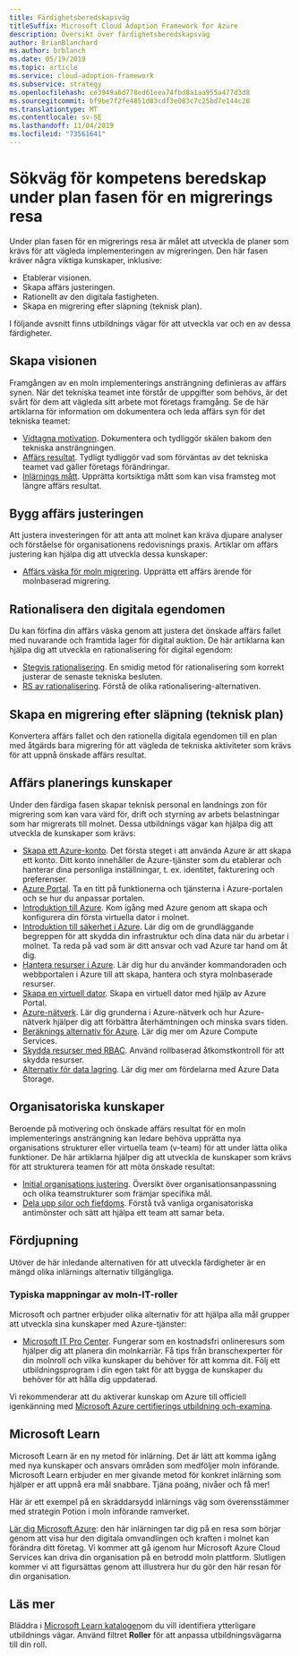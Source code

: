 ```yaml
---
title: Färdighetsberedskapsväg
titleSuffix: Microsoft Cloud Adoption Framework for Azure
description: Översikt över färdighetsberedskapsväg
author: BrianBlanchard
ms.author: brblanch
ms.date: 05/19/2019
ms.topic: article
ms.service: cloud-adoption-framework
ms.subservice: strategy
ms.openlocfilehash: ce3949a6d778ed61eea74fbd8a1aa955a477d3d8
ms.sourcegitcommit: bf9be7f2fe4851d83cdf3e083c7c25bd7e144c20
ms.translationtype: MT
ms.contentlocale: sv-SE
ms.lasthandoff: 11/04/2019
ms.locfileid: "73561641"
---
```

# <a name="skills-readiness-path-during-the-plan-phase-of-a-migration-journey"></a>Sökväg för kompetens beredskap under plan fasen för en migrerings resa

Under plan fasen för en migrerings resa är målet att utveckla de planer som krävs för att vägleda implementeringen av migreringen. Den här fasen kräver några viktiga kunskaper, inklusive:

- Etablerar visionen.
- Skapa affärs justeringen.
- Rationellt av den digitala fastigheten.
- Skapa en migrering efter släpning (teknisk plan).

I följande avsnitt finns utbildnings vägar för att utveckla var och en av dessa färdigheter.

## <a name="establish-the-vision"></a>Skapa visionen

Framgången av en moln implementerings ansträngning definieras av affärs synen. När det tekniska teamet inte förstår de uppgifter som behövs, är det svårt för dem att vägleda sitt arbete mot företags framgång. Se de här artiklarna för information om dokumentera och leda affärs syn för det tekniska teamet:

- [Vidtagna motivation](./motivations.md). Dokumentera och tydliggör skälen bakom den tekniska ansträngningen.
- [Affärs resultat](./business-outcomes/index.md). Tydligt tydliggör vad som förväntas av det tekniska teamet vad gäller företags förändringar.
- [Inlärnings mått](./learning-metrics.md). Upprätta kortsiktiga mått som kan visa framsteg mot längre affärs resultat.

## <a name="build-the-business-justification"></a>Bygg affärs justeringen

Att justera investeringen för att anta att molnet kan kräva djupare analyser och förståelse för organisationens redovisnings praxis. Artiklar om affärs justering kan hjälpa dig att utveckla dessa kunskaper:

- [Affärs väska för moln migrering](./cloud-migration-business-case.md). Upprätta ett affärs ärende för molnbaserad migrering.

## <a name="rationalize-the-digital-estate"></a>Rationalisera den digitala egendomen

Du kan förfina din affärs väska genom att justera det önskade affärs fallet med nuvarande och framtida lager för digital auktion. De här artiklarna kan hjälpa dig att utveckla en rationalisering för digital egendom:

- [Stegvis rationalisering](../digital-estate/rationalize.md). En smidig metod för rationalisering som korrekt justerar de senaste tekniska besluten.
- [RS av rationalisering](../digital-estate/5-rs-of-rationalization.md). Förstå de olika rationalisering-alternativen.

## <a name="create-a-migration-backlog-technical-plan"></a>Skapa en migrering efter släpning (teknisk plan)

Konvertera affärs fallet och den rationella digitala egendomen till en plan med åtgärds bara migrering för att vägleda de tekniska aktiviteter som krävs för att uppnå önskade affärs resultat.

## <a name="business-planning-skills"></a>Affärs planerings kunskaper

Under den färdiga fasen skapar teknisk personal en landnings zon för migrering som kan vara värd för, drift och styrning av arbets belastningar som har migrerats till molnet. Dessa utbildnings vägar kan hjälpa dig att utveckla de kunskaper som krävs:

- [Skapa ett Azure-konto](https://docs.microsoft.com/learn/modules/create-an-azure-account). Det första steget i att använda Azure är att skapa ett konto. Ditt konto innehåller de Azure-tjänster som du etablerar och hanterar dina personliga inställningar, t. ex. identitet, fakturering och preferenser.
- [Azure Portal](https://docs.microsoft.com/learn/modules/tour-azure-portal). Ta en titt på funktionerna och tjänsterna i Azure-portalen och se hur du anpassar portalen.
- [Introduktion till Azure](https://docs.microsoft.com/learn/modules/welcome-to-azure). Kom igång med Azure genom att skapa och konfigurera din första virtuella dator i molnet.
- [Introduktion till säkerhet i Azure](https://docs.microsoft.com/learn/modules/intro-to-security-in-azure). Lär dig om de grundläggande begreppen för att skydda din infrastruktur och dina data när du arbetar i molnet. Ta reda på vad som är ditt ansvar och vad Azure tar hand om åt dig.
- [Hantera resurser i Azure](https://docs.microsoft.com/learn/paths/manage-resources-in-azure). Lär dig hur du använder kommandoraden och webbportalen i Azure till att skapa, hantera och styra molnbaserade resurser.
- [Skapa en virtuell dator](https://docs.microsoft.com/learn/modules/create-windows-virtual-machine-in-azure). Skapa en virtuell dator med hjälp av Azure Portal.
- [Azure-nätverk](https://docs.microsoft.com/learn/modules/intro-to-azure-networking). Lär dig grunderna i Azure-nätverk och hur Azure-nätverk hjälper dig att förbättra återhämtningen och minska svars tiden.
- [Beräknings alternativ för Azure](https://docs.microsoft.com/learn/modules/intro-to-azure-compute). Lär dig mer om Azure Compute Services.
- [Skydda resurser med RBAC](https://docs.microsoft.com/learn/modules/secure-azure-resources-with-rbac). Använd rollbaserad åtkomstkontroll för att skydda resurser.
- [Alternativ för data lagring](https://docs.microsoft.com/learn/modules/intro-to-data-in-azure/index). Lär dig mer om fördelarna med Azure Data Storage.

## <a name="organizational-skills"></a>Organisatoriska kunskaper

Beroende på motivering och önskade affärs resultat för en moln implementerings ansträngning kan ledare behöva upprätta nya organisations strukturer eller virtuella team (v-team) för att under lätta olika funktioner. De här artiklarna hjälper dig att utveckla de kunskaper som krävs för att strukturera teamen för att möta önskade resultat:

- [Initial organisations justering](../organize/index.md). Översikt över organisationsanpassning och olika teamstrukturer som främjar specifika mål.
- [Dela upp silor och fiefdoms](../organize/fiefdoms-silos.md). Förstå två vanliga organisatoriska antimönster och sätt att hjälpa ett team att samar beta.

## <a name="deeper-skills-exploration"></a>Fördjupning

Utöver de här inledande alternativen för att utveckla färdigheter är en mängd olika inlärnings alternativ tillgängliga.

### <a name="typical-mappings-of-cloud-it-roles"></a>Typiska mappningar av moln-IT-roller

Microsoft och partner erbjuder olika alternativ för att hjälpa alla mål grupper att utveckla sina kunskaper med Azure-tjänster:

- [Microsoft IT Pro Center](https://www.microsoft.com/itpro). Fungerar som en kostnadsfri onlineresurs som hjälper dig att planera din molnkarriär. Få tips från branschexperter för din molnroll och vilka kunskaper du behöver för att komma dit. Följ ett utbildningsprogram i din egen takt för att bygga de kunskaper du behöver för att hålla dig uppdaterad.

Vi rekommenderar att du aktiverar kunskap om Azure till officiell igenkänning med [Microsoft Azure certifierings utbildning och-examina](https://www.microsoft.com/learning/azure-certification.aspx).

## <a name="microsoft-learn"></a>Microsoft Learn

Microsoft Learn är en ny metod för inlärning. Det är lätt att komma igång med nya kunskaper och ansvars områden som medföljer moln införande. Microsoft Learn erbjuder en mer givande metod för konkret inlärning som hjälper er att uppnå era mål snabbare. Tjäna poäng, nivåer och få mer!

Här är ett exempel på en skräddarsydd inlärnings väg som överensstämmer med strategin Potion i moln införande ramverket.

[Lär dig Microsoft Azure](https://docs.microsoft.com/learn/paths/learn-business-value-of-azure): den här inlärningen tar dig på en resa som börjar genom att visa hur den digitala omvandlingen och kraften i molnet kan förändra ditt företag. Vi kommer att gå igenom hur Microsoft Azure Cloud Services kan driva din organisation på en betrodd moln plattform. Slutligen kommer vi att figursättas genom att illustrera hur du gör den här resan för din organisation.

## <a name="learn-more"></a>Läs mer

Bläddra i [Microsoft Learn katalogen](https://docs.microsoft.com/learn/browse)om du vill identifiera ytterligare utbildnings vägar. Använd filtret **Roller** för att anpassa utbildningsvägarna till din roll.
